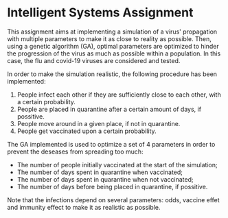 # Intelligent Systems Assignment

This assignment aims at implementing a simulation of a virus' propagation with multiple parameters to make it as close to reality as possible. Then, using a genetic algorithm (GA), optimal parameters are optimized to hinder the progression of the virus as much as possible within a population. In this case, the flu and covid-19 viruses are considered and tested. 

In order to make the simulation realistic, the following procedure has been implemented: 
1. People infect each other if they are sufficiently close to each other, with a certain probability.
2. People are placed in quarantine after a certain amount of days, if possitive. 
3. People move around in a given place, if not in quarantine.
4. People get vaccinated upon a certain probability.

The GA implemented is used to optimize a set of 4 parameters in order to prevent the deseases from spreading too much:
- The number of people initially vaccinated at the start of the simulation;
- The number of days spent in quarantine when vaccinated;
- The number of days spent in quarantine when not vaccinated;
- The number of days before being placed in quarantine, if possitive.

Note that the infections depend on several parameters: odds, vaccine effet and immunity effect to make it as realistic as possible.
